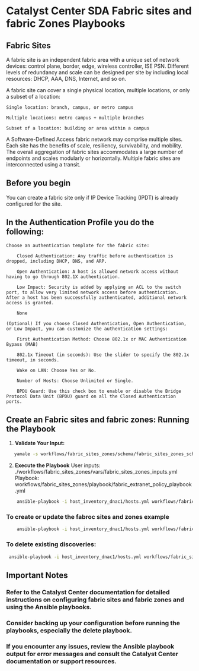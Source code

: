 # Catalyst Center SDA Fabric sites and fabric Zones Playbooks

## Fabric Sites

A fabric site is an independent fabric area with a unique set of network devices: control plane, border, edge, wireless controller, ISE PSN. Different levels of redundancy and scale can be designed per site by including local resources: DHCP, AAA, DNS, Internet, and so on.

A fabric site can cover a single physical location, multiple locations, or only a subset of a location:

    Single location: branch, campus, or metro campus

    Multiple locations: metro campus + multiple branches

    Subset of a location: building or area within a campus

A Software-Defined Access fabric network may comprise multiple sites. Each site has the benefits of scale, resiliency, survivability, and mobility. The overall aggregation of fabric sites accommodates a large number of endpoints and scales modularly or horizontally. Multiple fabric sites are interconnected using a transit.

## Before you begin

You can create a fabric site only if IP Device Tracking (IPDT) is already configured for the site.

## In the Authentication Profile you do the following:

    Choose an authentication template for the fabric site:

        Closed Authentication: Any traffic before authentication is dropped, including DHCP, DNS, and ARP.

        Open Authentication: A host is allowed network access without having to go through 802.1X authentication.

        Low Impact: Security is added by applying an ACL to the switch port, to allow very limited network access before authentication. After a host has been successfully authenticated, additional network access is granted.

        None

    (Optional) If you choose Closed Authentication, Open Authentication, or Low Impact, you can customize the authentication settings:

        First Authentication Method: Choose 802.1x or MAC Authentication Bypass (MAB)

        802.1x Timeout (in seconds): Use the slider to specify the 802.1x timeout, in seconds.

        Wake on LAN: Choose Yes or No.

        Number of Hosts: Choose Unlimited or Single.

        BPDU Guard: Use this check box to enable or disable the Bridge Protocol Data Unit (BPDU) guard on all the Closed Authentication ports.

## Create an Fabric sites and fabric zones: Running the Playbook

1. **Validate Your Input:**

```bash
   yamale -s workflows/fabric_sites_zones/schema/fabric_sites_zones_schema.yml workflows/fabric_sites_zones/vars/fabric_sites_zones_inputs.yml
```
2. **Execute the Playbook**
User inputs: ./workflows/fabric_sites_zones/vars/fabric_sites_zones_inputs.yml
Playbook: workflows/fabric_sites_zones/playbook/fabric_extranet_policy_playbook.yml
```bash
    ansible-playbook -i host_inventory_dnac1/hosts.yml workflows/fabric_sites_zones/playbook/fabric_sites_zones_playbook.yml --e VARS_FILE_PATH=<your input file>
```
###  To create or update the fabroc sites and zones example
```bash
    ansible-playbook -i host_inventory_dnac1/hosts.yml workflows/fabric_sites_zones/playbook/fabric_sites_zones_playbook.yml --e VARS_FILE_PATH=../vars/fabric_sites_zones_inputs.yml
```
###  To delete existing discoveries:
```bash
 ansible-playbook -i host_inventory_dnac1/hosts.yml workflows/fabric_sites_zones/playbook/delete_fabric_sites_zones_playbook.yml --e VARS_FILE_PATH=../vars/fabric_sites_zones_inputs.yml
```
## Important Notes
### Refer to the Catalyst Center documentation for detailed instructions on configuring fabric sites and fabric zones and using the Ansible playbooks.
### Consider backing up your configuration before running the playbooks, especially the delete playbook.
### If you encounter any issues, review the Ansible playbook output for error messages and consult the Catalyst Center documentation or support resources.
